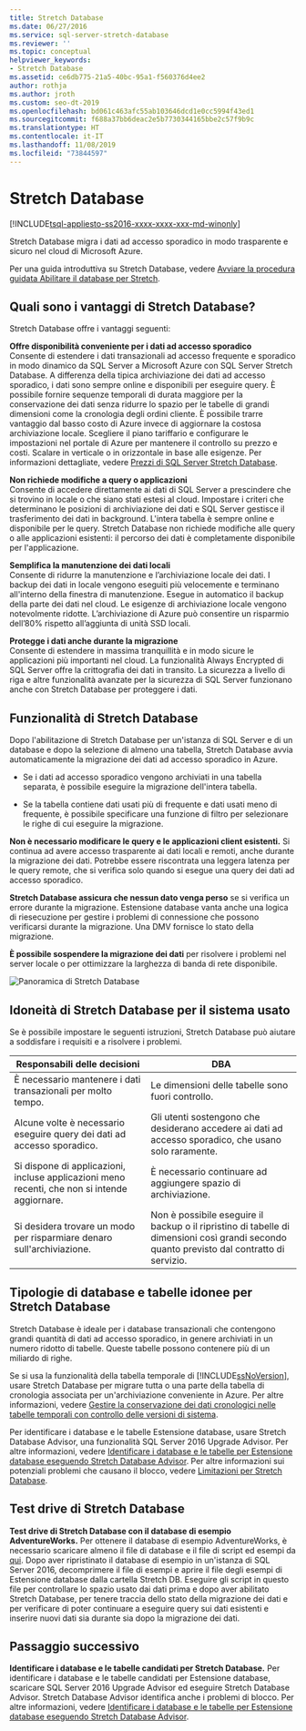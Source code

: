 ```yaml
---
title: Stretch Database
ms.date: 06/27/2016
ms.service: sql-server-stretch-database
ms.reviewer: ''
ms.topic: conceptual
helpviewer_keywords:
- Stretch Database
ms.assetid: ce6db775-21a5-40bc-95a1-f560376d4ee2
author: rothja
ms.author: jroth
ms.custom: seo-dt-2019
ms.openlocfilehash: bd061c463afc55ab103646dcd1e0cc5994f43ed1
ms.sourcegitcommit: f688a37bb6deac2e5b7730344165bbe2c57f9b9c
ms.translationtype: HT
ms.contentlocale: it-IT
ms.lasthandoff: 11/08/2019
ms.locfileid: "73844597"
---
```

# <a name="stretch-database"></a>Stretch Database
[!INCLUDE[tsql-appliesto-ss2016-xxxx-xxxx-xxx-md-winonly](../../includes/tsql-appliesto-ss2016-xxxx-xxxx-xxx-md-winonly.md)]


  Stretch Database migra i dati ad accesso sporadico in modo trasparente e sicuro nel cloud di Microsoft Azure.  
  
 Per una guida introduttiva su Stretch Database, vedere [Avviare la procedura guidata Abilitare il database per Stretch](../../sql-server/stretch-database/get-started-by-running-the-enable-database-for-stretch-wizard.md).  
  
## <a name="what-are-the-benefits-of-stretch-database"></a>Quali sono i vantaggi di Stretch Database?  
 Stretch Database offre i vantaggi seguenti:  
  
 **Offre disponibilità conveniente per i dati ad accesso sporadico**  
 Consente di estendere i dati transazionali ad accesso frequente e sporadico in modo dinamico da SQL Server a Microsoft Azure con SQL Server Stretch Database. A differenza della tipica archiviazione dei dati ad accesso sporadico, i dati sono sempre online e disponibili per eseguire query. È possibile fornire sequenze temporali di durata maggiore per la conservazione dei dati senza ridurre lo spazio per le tabelle di grandi dimensioni come la cronologia degli ordini cliente. È possibile trarre vantaggio dal basso costo di Azure invece di aggiornare la costosa archiviazione locale. Scegliere il piano tariffario e configurare le impostazioni nel portale di Azure per mantenere il controllo su prezzo e costi. Scalare in verticale o in orizzontale in base alle esigenze. Per informazioni dettagliate, vedere [Prezzi di SQL Server Stretch Database](https://azure.microsoft.com/pricing/details/sql-server-stretch-database/).  
  
 **Non richiede modifiche a query o applicazioni**  
 Consente di accedere direttamente ai dati di SQL Server a prescindere che si trovino in locale o che siano stati estesi al cloud.  Impostare i criteri che determinano le posizioni di archiviazione dei dati e SQL Server gestisce il trasferimento dei dati in background. L'intera tabella è sempre online e disponibile per le query. Stretch Database non richiede modifiche alle query o alle applicazioni esistenti: il percorso dei dati è completamente disponibile per l'applicazione.  
  
 **Semplifica la manutenzione dei dati locali**  
 Consente di ridurre la manutenzione e l’archiviazione locale dei dati. I backup dei dati in locale vengono eseguiti più velocemente e terminano all'interno della finestra di manutenzione. Esegue in automatico il backup della parte dei dati nel cloud. Le esigenze di archiviazione locale vengono notevolmente ridotte. L’archiviazione di Azure può consentire un risparmio dell’80% rispetto all’aggiunta di unità SSD locali.  
  
 **Protegge i dati anche durante la migrazione**  
 Consente di estendere in massima tranquillità e in modo sicure le applicazioni più importanti nel cloud. La funzionalità Always Encrypted di SQL Server offre la crittografia dei dati in transito. La sicurezza a livello di riga e altre funzionalità avanzate per la sicurezza di SQL Server funzionano anche con Stretch Database per proteggere i dati.  
  
## <a name="what-does-stretch-database-do"></a>Funzionalità di Stretch Database  
 Dopo l'abilitazione di Stretch Database per un'istanza di SQL Server e di un database e dopo la selezione di almeno una tabella, Stretch Database avvia automaticamente la migrazione dei dati ad accesso sporadico in Azure.  
  
-   Se i dati ad accesso sporadico vengono archiviati in una tabella separata, è possibile eseguire la migrazione dell'intera tabella.  
  
-   Se la tabella contiene dati usati più di frequente e dati usati meno di frequente, è possibile specificare una funzione di filtro per selezionare le righe di cui eseguire la migrazione.

**Non è necessario modificare le query e le applicazioni client esistenti.** Si continua ad avere accesso trasparente ai dati locali e remoti, anche durante la migrazione dei dati. Potrebbe essere riscontrata una leggera latenza per le query remote, che si verifica solo quando si esegue una query dei dati ad accesso sporadico.

**Stretch Database assicura che nessun dato venga perso** se si verifica un errore durante la migrazione. Estensione database vanta anche una logica di riesecuzione per gestire i problemi di connessione che possono verificarsi durante la migrazione. Una DMV fornisce lo stato della migrazione.

**È possibile sospendere la migrazione dei dati** per risolvere i problemi nel server locale o per ottimizzare la larghezza di banda di rete disponibile.  
  
 ![Panoramica di Stretch Database](../../sql-server/stretch-database/media/stretch-overview.png "Panoramica di Stretch Database")  
  
## <a name="is-stretch-database-for-you"></a>Idoneità di Stretch Database per il sistema usato  
 Se è possibile impostare le seguenti istruzioni, Stretch Database può aiutare a soddisfare i requisiti e a risolvere i problemi.  
  
|Responsabili delle decisioni|DBA|  
|--------------------------------|---------------------|  
|È necessario mantenere i dati transazionali per molto tempo.|Le dimensioni delle tabelle sono fuori controllo.|  
|Alcune volte è necessario eseguire query dei dati ad accesso sporadico.|Gli utenti sostengono che desiderano accedere ai dati ad accesso sporadico, che usano solo raramente.|  
|Si dispone di applicazioni, incluse applicazioni meno recenti, che non si intende aggiornare.|È necessario continuare ad aggiungere spazio di archiviazione.|  
|Si desidera trovare un modo per risparmiare denaro sull'archiviazione.|Non è possibile eseguire il backup o il ripristino di tabelle di dimensioni così grandi secondo quanto previsto dal contratto di servizio.|  
  
## <a name="what-kind-of-databases-and-tables-are-candidates-for-stretch-database"></a>Tipologie di database e tabelle idonee per Stretch Database  
 Stretch Database è ideale per i database transazionali che contengono grandi quantità di dati ad accesso sporadico, in genere archiviati in un numero ridotto di tabelle. Queste tabelle possono contenere più di un miliardo di righe.  
  
 Se si usa la funzionalità della tabella temporale di [!INCLUDE[ssNoVersion](../../includes/ssnoversion-md.md)], usare Stretch Database per migrare tutta o una parte della tabella di cronologia associata per un'archiviazione conveniente in Azure. Per altre informazioni, vedere [Gestire la conservazione dei dati cronologici nelle tabelle temporali con controllo delle versioni di sistema](../../relational-databases/tables/manage-retention-of-historical-data-in-system-versioned-temporal-tables.md).  
  
 Per identificare i database e le tabelle Estensione database, usare Stretch Database Advisor, una funzionalità SQL Server 2016 Upgrade Advisor. Per altre informazioni, vedere [Identificare i database e le tabelle per Estensione database eseguendo Stretch Database Advisor](../../sql-server/stretch-database/stretch-database-databases-and-tables-stretch-database-advisor.md). Per altre informazioni sui potenziali problemi che causano il blocco, vedere [Limitazioni per Stretch Database](../../sql-server/stretch-database/limitations-for-stretch-database.md).  

## <a name="test-drive-stretch-database"></a>Test drive di Stretch Database  
 **Test drive di Stretch Database con il database di esempio AdventureWorks.** Per ottenere il database di esempio AdventureWorks, è necessario scaricare almeno il file di database e il file di script ed esempi da [qui](https://www.microsoft.com/download/details.aspx?id=49502). Dopo aver ripristinato il database di esempio in un'istanza di SQL Server 2016, decomprimere il file di esempi e aprire il file degli esempi di Estensione database dalla cartella Stretch DB. Eseguire gli script in questo file per controllare lo spazio usato dai dati prima e dopo aver abilitato Stretch Database, per tenere traccia dello stato della migrazione dei dati e per verificare di poter continuare a eseguire query sui dati esistenti e inserire nuovi dati sia durante sia dopo la migrazione dei dati.  
  
## <a name="next-step"></a>Passaggio successivo  
 **Identificare i database e le tabelle candidati per Stretch Database.** Per identificare i database e le tabelle candidati per Estensione database, scaricare SQL Server 2016 Upgrade Advisor ed eseguire Stretch Database Advisor. Stretch Database Advisor identifica anche i problemi di blocco. Per altre informazioni, vedere [Identificare i database e le tabelle per Estensione database eseguendo Stretch Database Advisor](../../sql-server/stretch-database/stretch-database-databases-and-tables-stretch-database-advisor.md).  
  
  
